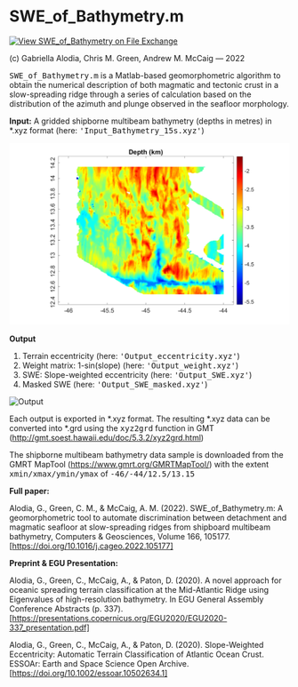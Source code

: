 # SWE_of_Bathymetry.m

[![View SWE_of_Bathymetry on File Exchange](https://www.mathworks.com/matlabcentral/images/matlab-file-exchange.svg)](https://www.mathworks.com/matlabcentral/fileexchange/108139-swe_of_bathymetry)

(c) Gabriella Alodia, Chris M. Green, Andrew M. McCaig &#8212; 2022

<tt>SWE_of_Bathymetry.m</tt> is a Matlab-based geomorphometric algorithm to obtain the numerical description of both magmatic and tectonic crust in a slow-spreading ridge through a series of calculation based on the distribution of the azimuth and plunge observed in the seafloor morphology.

<b>Input:</b>
A gridded shipborne multibeam bathymetry (depths in metres) in *.xyz format (here: <tt>'Input_Bathymetry_15s.xyz'</tt>)

![Input](https://github.com/gabriella-alodia/SWE_of_Bathymetry/blob/main/Figure_Input.png)

<b>Output</b>
1. Terrain eccentricity (here: <tt>'Output_eccentricity.xyz'</tt>)
2. Weight matrix: 1-sin(slope) (here: <tt>'Output_weight.xyz'</tt>)
3. SWE: Slope-weighted eccentricity (here: <tt>'Output_SWE.xyz'</tt>)
4. Masked SWE (here: <tt>'Output_SWE_masked.xyz'</tt>)

![Output](https://github.com/gabriella-alodia/SWE_of_Bathymetry/blob/main/Figure_Output.png)

Each output is exported in *.xyz format. The resulting *.xyz data can be converted into *.grd using the <tt>xyz2grd</tt> function in GMT (http://gmt.soest.hawaii.edu/doc/5.3.2/xyz2grd.html)

The shipborne multibeam bathymetry data sample is downloaded from the GMRT MapTool (https://www.gmrt.org/GMRTMapTool/) with the extent <tt>xmin/xmax/ymin/ymax</tt> of <tt>-46/-44/12.5/13.15</tt>

<b>Full paper:</b>

Alodia, G., Green, C. M., & McCaig, A. M. (2022). SWE_of_Bathymetry.m: A geomorphometric tool to automate discrimination between detachment and magmatic seafloor at slow-spreading ridges from shipboard multibeam bathymetry, Computers & Geosciences, Volume 166, 105177. [https://doi.org/10.1016/j.cageo.2022.105177]

<b>Preprint & EGU Presentation:</b>

Alodia, G., Green, C., McCaig, A., & Paton, D. (2020). A novel approach for oceanic spreading terrain classification at the Mid-Atlantic Ridge using Eigenvalues of high-resolution bathymetry. In EGU General Assembly Conference Abstracts (p. 337). [https://presentations.copernicus.org/EGU2020/EGU2020-337_presentation.pdf]

Alodia, G., Green, C., McCaig, A., & Paton, D. (2020). Slope-Weighted Eccentricity: Automatic Terrain Classification of Atlantic Ocean Crust. ESSOAr: Earth and Space Science Open Archive. [https://doi.org/10.1002/essoar.10502634.1]
